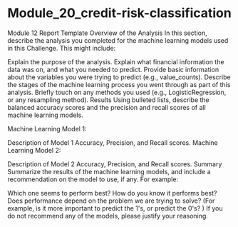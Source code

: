 # Module_20_credit-risk-classification

Module 12 Report Template
Overview of the Analysis
In this section, describe the analysis you completed for the machine learning models used in this Challenge. This might include:

Explain the purpose of the analysis.
Explain what financial information the data was on, and what you needed to predict.
Provide basic information about the variables you were trying to predict (e.g., value_counts).
Describe the stages of the machine learning process you went through as part of this analysis.
Briefly touch on any methods you used (e.g., LogisticRegression, or any resampling method).
Results
Using bulleted lists, describe the balanced accuracy scores and the precision and recall scores of all machine learning models.

Machine Learning Model 1:

Description of Model 1 Accuracy, Precision, and Recall scores.
Machine Learning Model 2:

Description of Model 2 Accuracy, Precision, and Recall scores.
Summary
Summarize the results of the machine learning models, and include a recommendation on the model to use, if any. For example:

Which one seems to perform best? How do you know it performs best?
Does performance depend on the problem we are trying to solve? (For example, is it more important to predict the 1's, or predict the 0's? )
If you do not recommend any of the models, please justify your reasoning.